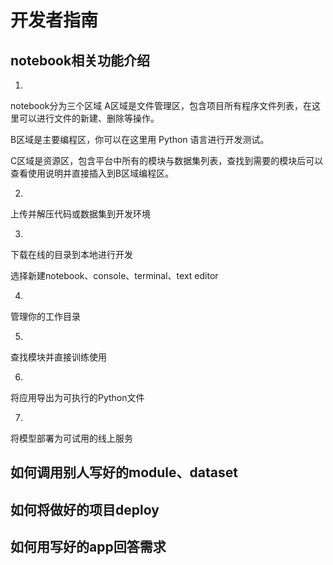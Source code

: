 # 开发者指南




## notebook相关功能介绍
1.
notebook分为三个区域
A区域是文件管理区，包含项目所有程序文件列表，在这里可以进行文件的新建、删除等操作。

B区域是主要编程区，你可以在这里用 Python 语言进行开发测试。

C区域是资源区，包含平台中所有的模块与数据集列表，查找到需要的模块后可以查看使用说明并直接插入到B区域编程区。

2.
 
上传并解压代码或数据集到开发环境

3.
 
下载在线的目录到本地进行开发



 
选择新建notebook、console、terminal、text editor



4.
 
管理你的工作目录

5.
 
查找模块并直接训练使用

6.  
将应用导出为可执行的Python文件

7.  
将模型部署为可试用的线上服务







## 如何调用别人写好的module、dataset
## 如何将做好的项目deploy
## 如何用写好的app回答需求
